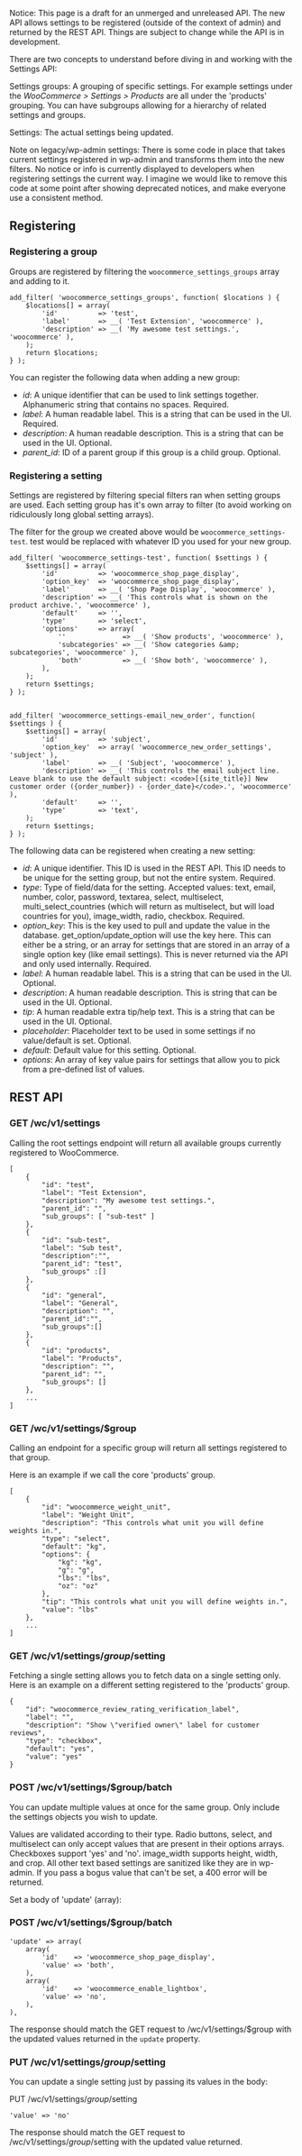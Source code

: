 Notice: This page is a draft for an unmerged and unreleased API. The new API allows settings to be registered (outside of the context of admin) and returned by the REST API. Things are subject to change while the API is in development.

There are two concepts to understand before diving in and working with the Settings API:

Settings groups: A grouping of specific settings. For example settings under the _WooCommerce > Settings > Products_ are all under the 'products' grouping. You can have subgroups allowing for a hierarchy of related settings and groups.

Settings: The actual settings being updated.

Note on legacy/wp-admin settings: There is some code in place that takes current settings registered in wp-admin and transforms them into the new filters. No notice or info is currently displayed to developers when registering settings the current way. I imagine we would like to remove this code at some point after showing deprecated notices, and make everyone use a consistent method.

## Registering

### Registering a group

Groups are registered by filtering the `woocommerce_settings_groups` array and adding to it.

```
add_filter( 'woocommerce_settings_groups', function( $locations ) {
	$locations[] = array(
		'id'          => 'test',
		'label'       => __( 'Test Extension', 'woocommerce' ),
		'description' => __( 'My awesome test settings.', 'woocommerce' ),
	);
	return $locations;
} );
```

You can register the following data when adding a new group:

* _id_: A unique identifier that can be used to link settings together. Alphanumeric string that contains no spaces. Required.
* _label_: A human readable label. This is a string that can be used in the UI. Required.
* _description_: A human readable description. This is a string that can be used in the UI. Optional.
* _parent_id_: ID of a parent group if this group is a child group. Optional.

### Registering a setting

Settings are registered by filtering special filters ran when setting groups are used. Each setting group has it's own array to filter (to avoid working on ridiculously long global setting arrays).

The filter for the group we created above would be `woocommerce_settings-test`. test would be replaced with whatever ID you used for your new group.

```
add_filter( 'woocommerce_settings-test', function( $settings ) {
	$settings[] = array(
		'id'          => 'woocommerce_shop_page_display',
		'option_key'  => 'woocommerce_shop_page_display',
		'label'       => __( 'Shop Page Display', 'woocommerce' ),
		'description' => __( 'This controls what is shown on the product archive.', 'woocommerce' ),
		'default'     => '',
		'type'        => 'select',
		'options'     => array(
			''              => __( 'Show products', 'woocommerce' ),
			'subcategories' => __( 'Show categories &amp; subcategories', 'woocommerce' ),
			'both'          => __( 'Show both', 'woocommerce' ),
		),
	);
	return $settings;
} );


add_filter( 'woocommerce_settings-email_new_order', function( $settings ) {
	$settings[] = array(
		'id'          => 'subject',
		'option_key'  => array( 'woocommerce_new_order_settings', 'subject' ),
		'label'       => __( 'Subject', 'woocommerce' ),
		'description' => __( 'This controls the email subject line. Leave blank to use the default subject: <code>[{site_title}] New customer order ({order_number}) - {order_date}</code>.', 'woocommerce' ),
		'default'     => '',
		'type'        => 'text',
	);
	return $settings;
} );
```

The following data can be registered when creating a new setting:

* _id_: A unique identifier. This ID is used in the REST API. This ID needs to be unique for the setting group, but not the entire system. Required.
* _type_: Type of field/data for the setting. Accepted values: text, email, number, color, password, textarea, select, multiselect, multi_select_countries (which will return as multiselect, but will load countries for you), image_width, radio, checkbox. Required.
* _option_key_: This is the key used to pull and update the value in the database. get_option/update_option will use the key here. This can either be a string, or an array for settings that are stored in an array of a single option key (like email settings). This is never returned via the API and only used internally. Required.
* _label_: A human readable label. This is a string that can be used in the UI. Optional.
* _description_: A human readable description. This is string that can be used in the UI. Optional.
* _tip_: A human readable extra tip/help text. This is a string that can be used in the UI. Optional.
* _placeholder_: Placeholder text to be used in some settings if no value/default is set. Optional.
* _default_: Default value for this setting. Optional.
* _options_: An array of key value pairs for settings that allow you to pick from a pre-defined list of values.

## REST API

### GET /wc/v1/settings

Calling the root settings endpoint will return all available groups currently registered to WooCommerce.

```
[
    {
        "id": "test",
        "label": "Test Extension",
        "description": "My awesome test settings.",
        "parent_id": "",
        "sub_groups": [ "sub-test" ]
    },
    {
        "id": "sub-test",
        "label": "Sub test",
        "description":"",
        "parent_id": "test",
        "sub_groups" :[]
    },
    {
        "id": "general",
        "label": "General",
        "description": "",
        "parent_id":"",
        "sub_groups":[]
    },
    {
        "id": "products",
        "label": "Products",
        "description": "",
        "parent_id": "",
        "sub_groups": []
    },
    ...
]
```

### GET /wc/v1/settings/$group

Calling an endpoint for a specific group will return all settings registered to that group.

Here is an example if we call the core 'products' group.

```
[
    {
        "id": "woocommerce_weight_unit",
        "label": "Weight Unit",
        "description": "This controls what unit you will define weights in.",
        "type": "select",
        "default": "kg",
        "options": {
            "kg": "kg",
            "g": "g",
            "lbs": "lbs",
            "oz": "oz"
        },
        "tip": "This controls what unit you will define weights in.",
        "value": "lbs"
    },
    ...
]
```


### GET /wc/v1/settings/$group/$setting

Fetching a single setting allows you to fetch data on a single setting only. Here is an example on a different setting registered to the 'products' group.

```
{
    "id": "woocommerce_review_rating_verification_label",
    "label": "",
    "description": "Show \"verified owner\" label for customer reviews",
    "type": "checkbox",
    "default": "yes",
    "value": "yes"
}
```

### POST /wc/v1/settings/$group/batch

You can update multiple values at once for the same group. Only include the settings objects you wish to update.

Values are validated according to their type. Radio buttons, select, and multiselect can only accept values that are present in their options arrays. Checkboxes support 'yes' and 'no'. image_width supports height, width, and crop. All other text based settings are sanitized like they are in wp-admin. If you pass a bogus value that can't be set, a 400 error will be returned.

Set a body of 'update' (array):

### POST /wc/v1/settings/$group/batch

```
'update' => array(
    array(
        'id'    => 'woocommerce_shop_page_display',
        'value' => 'both',
    ),
    array(
        'id'    => 'woocommerce_enable_lightbox',
        'value' => 'no',
    ),
),
```

The response should match the GET request to /wc/v1/settings/$group with the updated values returned in the `update` property.

### PUT /wc/v1/settings/$group/$setting

You can update a single setting just by passing its values in the body:

PUT /wc/v1/settings/$group/$setting

```
'value' => 'no'
```

The response should match the GET request to /wc/v1/settings/$group/$setting with the updated value returned.